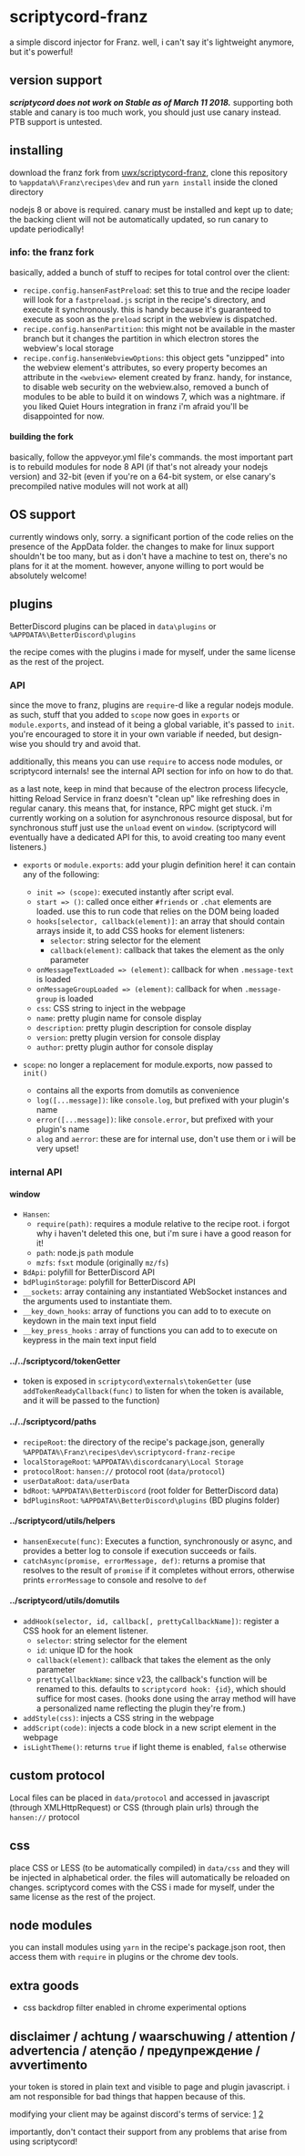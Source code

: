 # scriptycord-franz
a simple discord injector for Franz. well, i can't say it's lightweight anymore, but it's powerful!

## version support
***scriptycord does not work on Stable as of March 11 2018.*** supporting both stable and canary is
too much work, you should just use canary instead. PTB support is untested.

## installing
download the franz fork from [uwx/scriptycord-franz](https://github.com/uwx/scriptycord-franz/releases),
clone this repository to `%appdata%\Franz\recipes\dev` and run `yarn install` inside the cloned directory

nodejs 8 or above is required. canary must be installed and kept up to date; the backing client will
not be automatically updated, so run canary to update periodically!

### info: the franz fork
basically, added a bunch of stuff to recipes for total control over the client:
* `recipe.config.hansenFastPreload`: set this to true and the recipe loader will look for a
  `fastpreload.js` script in the recipe's directory, and execute it synchronously. this is handy
  because it's guaranteed to execute as soon as the `preload` script in the  webview is dispatched.
* `recipe.config.hansenPartition`: this might not be available in the master branch but it changes
  the partition in which electron stores the webview's local storage
* `recipe.config.hansenWebviewOptions`: this object gets "unzipped" into the webview element's
  attributes, so every property becomes an attribute in the `<webview>` element created by franz.
  handy, for instance, to disable web security on the webview.also, removed a bunch of modules to be
  able to build it on windows 7, which was a nightmare. if you liked Quiet Hours integration in franz
  i'm afraid you'll be disappointed for now.

#### building the fork
basically, follow the appveyor.yml file's commands. the most important part is to rebuild modules for
node 8 API (if that's not already your nodejs version) and 32-bit (even if you're on a 64-bit system,
or else canary's precompiled native modules will not work at all)

## OS support
currently windows only, sorry. a significant portion of the code relies on the presence of the AppData
folder. the changes to make for linux support shouldn't be too many, but as i don't have a machine to
test on, there's no plans for it at the moment. however, anyone willing to port would be absolutely
welcome!

## plugins
BetterDiscord plugins can be placed in `data\plugins` or `%APPDATA%\BetterDiscord\plugins`

the recipe comes with the plugins i made for myself, under the same license as the rest of the project.

### API
since the move to franz, plugins are `require`-d like a regular nodejs module. as such, stuff that you
added to `scope` now goes in `exports` or `module.exports`, and instead of it being a global variable,
it's passed to `init`. you're encouraged to store it in your own variable if needed, but design-wise
you should try and avoid that.

additionally, this means you can use `require` to access node modules, or scriptycord internals! see the
internal API section for info on how to do that.

as a last note, keep in mind that because of the electron process lifecycle, hitting Reload Service in
franz doesn't "clean up" like refreshing does in regular canary. this means that, for instance, RPC might
get stuck. i'm currently working on a solution for asynchronous resource disposal, but for synchronous
stuff just use the `unload` event on `window`. (scriptycord will eventually have a dedicated API for this,
to avoid creating too many event listeners.)

* `exports` or `module.exports`: add your plugin definition here! it can contain any of the following:
  * `init => (scope)`: executed instantly after script eval.
  * `start => ()`: called once either `#friends` or `.chat` elements are loaded. use this to run code that
    relies on the DOM being loaded
  * `hooks[selector, callback(element)]`: an array that should contain arrays inside it, to add CSS
  	hooks for element listeners:
 	  * `selector`: string selector for the element
    * `callback(element)`: callback that takes the element as the only parameter
  * `onMessageTextLoaded => (element)`: callback for when `.message-text` is loaded
  * `onMessageGroupLoaded => (element)`: callback for when `.message-group` is loaded
  * `css`: CSS string to inject in the webpage
  * `name`: pretty plugin name for console display
  * `description`: pretty plugin description for console display
  * `version`: pretty plugin version for console display
  * `author`: pretty plugin author for console display

* `scope`: no longer a replacement for module.exports, now passed to `init()`
  * contains all the exports from domutils as convenience
  * `log([...message])`: like `console.log`, but prefixed with your plugin's name
  * `error([...message])`: like `console.error`, but prefixed with your plugin's name
  * `alog` and `aerror`: these are for internal use, don't use them or i will be very upset!

### internal API
#### window
* `Hansen`: 
  * `require(path)`: requires a module relative to the recipe root. i forgot why i haven't deleted this one,
    but i'm sure i have a good reason for it!
  * `path`: node.js `path` module
  * `mzfs`: `fsxt` module (originally `mz/fs`)
* `BdApi`: polyfill for BetterDiscord API
* `bdPluginStorage`: polyfill for BetterDiscord API
* `__sockets`: array containing any instantiated WebSocket instances and the arguments used to instantiate
  them.
* `__key_down_hooks`: array of functions you can add to to execute on keydown in the main text input field
* `__key_press_hooks` : array of functions you can add to to execute on keypress in the main text input field

#### ../../scriptycord/tokenGetter
* token is exposed in `scriptycord\externals\tokenGetter` (use `addTokenReadyCallback(func)` to listen for
  when the token is available, and it will be passed to the function)

#### ../../scriptycord/paths
* `recipeRoot`: the directory of the recipe's package.json, generally `%APPDATA%\Franz\recipes\dev\scriptycord-franz-recipe`
* `localStorageRoot`: `%APPDATA%\discordcanary\Local Storage`
* `protocolRoot`: `hansen://` protocol root (`data/protocol`)
* `userDataRoot`: `data/userData`
* `bdRoot`: `%APPDATA%\BetterDiscord` (root folder for BetterDiscord data)
* `bdPluginsRoot`: `%APPDATA%\BetterDiscord\plugins` (BD plugins folder)

#### ../scriptycord/utils/helpers
* `hansenExecute(func)`: Executes a function, synchronously or async, and provides a better log to console
  if execution succeeds or fails.
* `catchAsync(promise, errorMessage, def)`: returns a promise that resolves to the result of `promise` if
  it completes without errors, otherwise prints `errorMessage` to console and resolve to `def`

#### ../scriptycord/utils/domutils
* `addHook(selector, id, callback[, prettyCallbackName])`: register a CSS hook for an element listener.
  * `selector`: string selector for the element
  * `id`: unique ID for the hook
  * `callback(element)`: callback that takes the element as the only parameter
  * `prettyCallbackName`: since v23, the callback's function will be renamed to this. defaults to
    `scriptycord hook: {id}`, which should suffice for most cases. (hooks done using the array method
    will have a personalized name reflecting the plugin they're from.)
* `addStyle(css)`: injects a CSS string in the webpage
* `addScript(code)`: injects a code block in a new script element in the webpage
* `isLightTheme()`: returns `true` if light theme is enabled, `false` otherwise

## custom protocol
Local files can be placed in `data/protocol` and accessed in javascript (through XMLHttpRequest) or CSS
(through plain urls) through the `hansen://` protocol

## css
place CSS or LESS (to be automatically compiled) in `data/css` and they will be injected in alphabetical
order. the files will automatically be reloaded on changes. scriptycord comes with the CSS i made for
myself, under the same license as the rest of the project.

## node modules
you can install modules using `yarn` in the recipe's package.json root, then access them with `require` in
plugins or the chrome dev tools.

## extra goods
* css backdrop filter enabled in chrome experimental options
  
## disclaimer / achtung / waarschuwing / attention / advertencia / atenção / предупреждение / avvertimento
your token is stored in plain text and visible to page and plugin javascript. i am not responsible for bad
things that happen because of this.

modifying your client may be against discord's terms of service: [1](https://www.reddit.com/r/discordapp/comments/82tk0u/staff_resolve_vague_position_on_betterdiscord/dvcv43l/) [2](https://www.reddit.com/r/discordapp/comments/6erhdj/so_discord_doesnt_allow_betterdiscord_to_be_used/dicjjos/)

importantly, don't contact their support from any problems that arise from using scriptycord!
